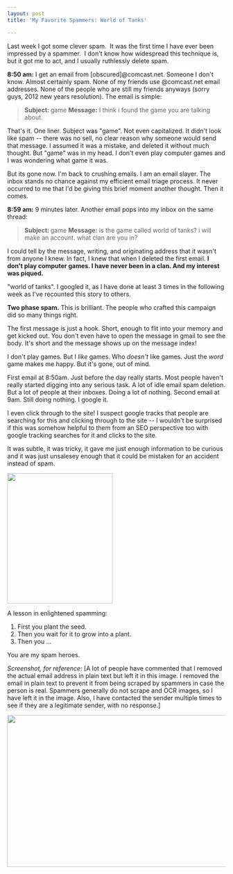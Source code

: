 ```yaml
---
layout: post
title: 'My Favorite Spammers: World of Tanks'

---
```


Last week I got some clever spam.  It was the first time I have ever been impressed by a spammer.  I don't know how widespread this technique is, but it got me to act, and I usually ruthlessly delete spam.

<strong>8:50 am:</strong> I get an email from [obscured]@comcast.net. Someone I don't know. Almost certainly spam. None of my friends use @comcast.net email addresses. None of the people who are still my friends anyways (sorry guys, 2012 new years resolution). The email is simple:
<blockquote><strong>Subject: </strong>game
<strong>Message:</strong>
I think i found the game you are talking about.</blockquote>
That's it. One liner. Subject was "game". Not even capitalized. It didn't look like spam -- there was no sell, no clear reason why someone would send that message. I assumed it was a mistake, and deleted it without much thought. But "game" was in my head. I don't even play computer games and I was wondering what game it was.

But its gone now. I'm back to crushing emails. I am an email slayer. The inbox stands no chance against my efficient email triage process. It never occurred to me that I'd be giving this brief moment another thought. Then it comes.

<strong>8:59 am:</strong> 9 minutes later. Another email pops into my inbox on the same thread:
<blockquote><strong>Subject: </strong>game
<strong>Message:</strong>
is the game called world of tanks?
i will make an account.
what clan are you in?</blockquote>

I could tell by the message, writing, and originating address that it wasn't from anyone I knew. In fact, I knew that when I deleted the first email. <strong>I don't play computer games. I have never been in a clan. And my interest was piqued.</strong>

"world of tanks". I googled it, as I have done at least 3 times in the following week as I've recounted this story to others.

<strong>Two phase spam.</strong> This is brilliant. The people who crafted this campaign did so many things right.

The first message is just a hook. Short, enough to flit into your memory and get kicked out. You don't even have to open the message in gmail to see the body. It's short and the message shows up on the message index!

I don't play games. But I <em>like</em> games. Who <em>doesn't</em> like games. Just the <em>word</em> game makes me happy. But it's gone, out of mind.

First email at 8:50am. Just before the day really starts. Most people haven't really started digging into any serious task. A lot of idle email spam deletion. But a lot of people at their inboxes. Doing a lot of nothing. Second email at 9am. Still doing nothing. I google it.

I even click through to the site! I suspect google tracks that people are searching for this and clicking through to the site -- I wouldn't be surprised if this was somehow helpful to them from an SEO perspective too with google tracking searches for it and clicks to the site.

It was subtle, it was tricky, it gave me just enough information to be curious and it was just unsalesey enough that it could be mistaken for an accident instead of spam. 

<a href="http://ezliu.com/wp-content/uploads/2012/05/sethrogen.jpg"><img class="aligncenter size-medium wp-image-53" title="sethrogen" src="http://ezliu.com/wp-content/uploads/2012/05/sethrogen-243x300.jpg" alt="" width="243" height="300" /></a>

A lesson in enlightened spamming:
<ol>
	<li>First you plant the seed.</li>
	<li>Then you wait for it to grow into a plant.</li>
	<li>Then you ...</li>
</ol>
You are my spam heroes.

<em>Screenshot, for reference:</em>
[A lot of people have commented that I removed the actual email address in plain text but left it in this image.  I removed the email in plain text to prevent it from being scraped by spammers in case the person is real. Spammers generally do not scrape and OCR images, so I have left it in the image. Also, I have contacted the sender multiple times to see if they are a legitimate sender, with no response.]

<a href="http://ezliu.com/wp-content/uploads/2012/05/spam.png"><img class="aligncenter size-full wp-image-55" title="spam" src="http://ezliu.com/wp-content/uploads/2012/05/spam.png" alt="" width="609" height="350" /></a>
